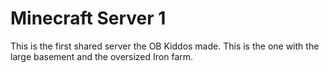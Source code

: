 # Minecraft Server 1

This is the first shared server the OB Kiddos made. This is the one with the large basement and the oversized Iron farm.
